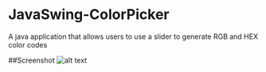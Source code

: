 # JavaSwing-ColorPicker
A java application that allows users to use a slider to generate RGB and HEX color codes

##Screenshot
![alt text](https://i.imgur.com/94mbQyi.png)
